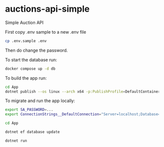 # auctions-api-simple
Simple Auction API

First copy .env sample to a new .env file

```bash
cp .env.sample .env
```

Then do change the password.

To start the database run:

```bash
docker compose up -d db
```

To build the app run:

```bash
cd App
dotnet publish --os linux --arch x64 -p:PublishProfile=DefaultContainer
```

To migrate and run the app locally:

```bash
export SA_PASSWORD=...
export ConnectionStrings__DefaultConnection="Server=localhost;Database=master;TrustServerCertificate=true;MultipleActiveResultSets=true;User Id=sa;Password=${SA_PASSWORD}"

cd App

dotnet ef database update

dotnet run 
```